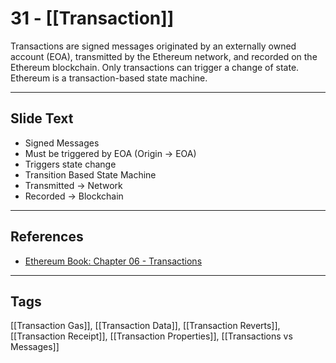 # 31 - [[Transaction]]

Transactions are signed messages originated by an externally owned account (EOA), transmitted by the Ethereum network, and recorded on the Ethereum blockchain. Only transactions can trigger a change of state. Ethereum is a transaction-based state machine.

---
## Slide Text
- Signed Messages
- Must be triggered by EOA (Origin -> EOA)
- Triggers state change
- Transition Based State Machine
- Transmitted -> Network
- Recorded -> Blockchain
---
## References 
- [Ethereum Book: Chapter 06 - Transactions](https://github.com/ethereumbook/ethereumbook/blob/develop/06transactions.asciidoc)
---
## Tags
[[Transaction Gas]], [[Transaction Data]], [[Transaction Reverts]],[[Transaction Receipt]], [[Transaction Properties]], [[Transactions vs Messages]]